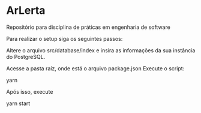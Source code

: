 # ArLerta
Repositório para disciplina de práticas em engenharia de software

Para realizar o setup siga os seguintes passos:

Altere o arquivo src/database/index e insira as informações da sua instância do PostgreSQL.

Acesse a pasta raíz, onde está o arquivo package.json
Execute o script:

yarn

Após isso, execute 

yarn start